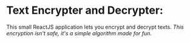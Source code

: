 # Text Encrypter and Decrypter:
This small ReactJS application lets you encrypt and decrypt texts.
_This encryption isn't safe, it's a simple algorithm made for fun._

